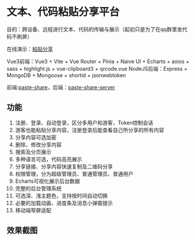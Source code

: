 # 文本、代码粘贴分享平台

目的：跨设备、远程进行文本、代码的传输与展示（起初只是为了在qq群里发代码不刷屏）

在线演示：[粘贴分享](https://s.qcqx.cn/)

Vue3前端：Vue3 + Vite + Vue Router + Pinia + Naive UI + Echarts + axios + sass + highlight.js + vue-clipboard3 + qrcode.vue 
NodeJS后端：Express + MongoDB + Mongoose + shortid + jsonwebtoken

前端:[paste-share](https://github.com/qxchuckle/paste-share)，后端：[paste-share-server](https://github.com/qxchuckle/paste-share-server)

## 功能
1. 注册、登录、自动登录，区分多用户和游客，Token控制会话
2. 游客也能粘贴分享内容，注册登录后能查看自己所分享的所有内容
3. 分享内容可选加密
4. 删除、修改分享内容
5. 搜索及分页展示
6. 多种语言可选，代码高亮展示
7. 分享链接、分享内容快速复制及二维码分享
8. 权限管理，分为超级管理员、普通管理员、普通用户
9. Echarts可视化展示后台数据
10. 完整的后台管理系统
11. 可选深、浅主题色，支持按时间自动切换
12. 必要的加载动画、进度条及消息小弹窗提示
13. 移动端窄屏适配

## 效果截图





















